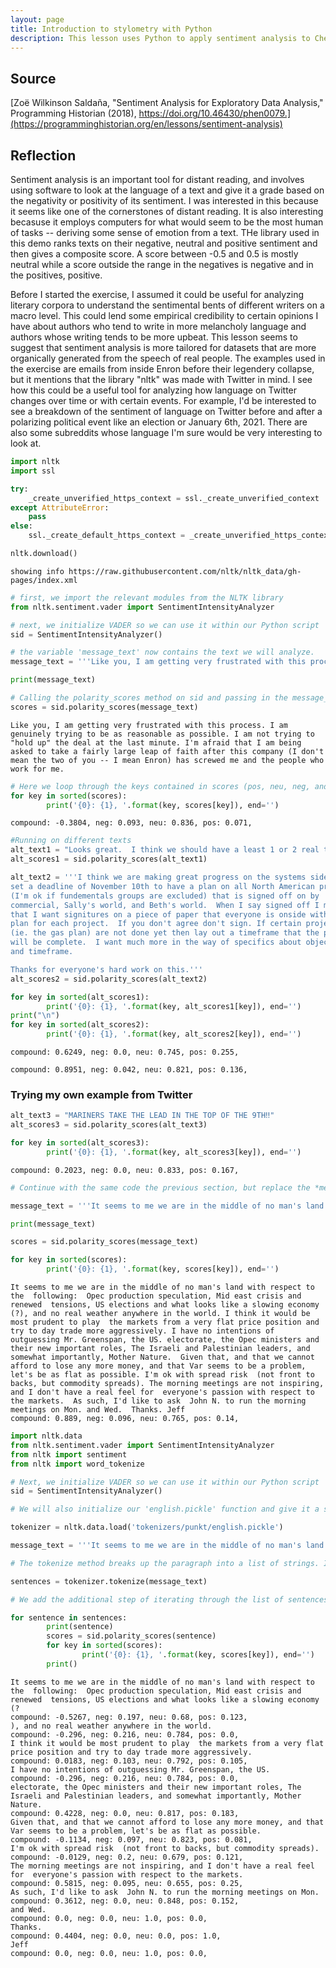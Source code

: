 ```yaml
---
layout: page
title: Introduction to stylometry with Python
description: This lesson uses Python to apply sentiment analysis to Chevron emails
---
```


## Source
[Zoë Wilkinson Saldaña, "Sentiment Analysis for Exploratory Data Analysis," Programming Historian (2018), https://doi.org/10.46430/phen0079.](https://programminghistorian.org/en/lessons/sentiment-analysis)

## Reflection

Sentiment analysis is an important tool for distant reading, and involves using software to look at the language of a text and give it a grade based on the negativity or positivity of its sentiment. I was interested in this because it seems like one of the cornerstones of distant reading. It is also interesting becasuse it employs computers for what would seem to be the most human of tasks -- deriving some sense of emotion from a text. THe library used in this demo ranks texts on their negative, neutral and positive sentiment and then gives a composite score. A score between -0.5 and 0.5 is mostly neutral while a score outside the range in the negatives is negative and in the positives, positive.

Before I started the exercise, I assumed it could be useful for analyzing literary corpora to understand the sentimental bents of different writers on a macro level. This could lend some empirical credibility to certain opinions I have about authors who tend to write in more melancholy language and authors whose writing tends to be more upbeat. This lesson seems to suggest that sentiment analysis is more tailored for datasets that are more organically generated from the speech of real people. The examples used in the exercise are emails from inside Enron before their legendery collapse, but it mentions that the library "nltk" was made with Twitter in mind. I see how this could be a useful tool for analyzing how language on Twitter changes over time or with certain events. For example, I'd be interested to see a breakdown of the sentiment of language on Twitter before and after a polarizing political event like an election or January 6th, 2021. There are also some subreddits whose language I'm sure would be very interesting to look at.


```python
import nltk
import ssl

try:
    _create_unverified_https_context = ssl._create_unverified_context
except AttributeError:
    pass
else:
    ssl._create_default_https_context = _create_unverified_https_context

nltk.download()
```

    showing info https://raw.githubusercontent.com/nltk/nltk_data/gh-pages/index.xml



```python
# first, we import the relevant modules from the NLTK library
from nltk.sentiment.vader import SentimentIntensityAnalyzer
```


```python
# next, we initialize VADER so we can use it within our Python script
sid = SentimentIntensityAnalyzer()
```


```python
# the variable 'message_text' now contains the text we will analyze.
message_text = '''Like you, I am getting very frustrated with this process. I am genuinely trying to be as reasonable as possible. I am not trying to "hold up" the deal at the last minute. I'm afraid that I am being asked to take a fairly large leap of faith after this company (I don't mean the two of you -- I mean Enron) has screwed me and the people who work for me.'''

```


```python
print(message_text)

# Calling the polarity_scores method on sid and passing in the message_text outputs a dictionary with negative, neutral, positive, and compound scores for the input text
scores = sid.polarity_scores(message_text)
```

    Like you, I am getting very frustrated with this process. I am genuinely trying to be as reasonable as possible. I am not trying to "hold up" the deal at the last minute. I'm afraid that I am being asked to take a fairly large leap of faith after this company (I don't mean the two of you -- I mean Enron) has screwed me and the people who work for me.



```python
# Here we loop through the keys contained in scores (pos, neu, neg, and compound scores) and print the key-value pairs on the screen
for key in sorted(scores):
        print('{0}: {1}, '.format(key, scores[key]), end='')
```

    compound: -0.3804, neg: 0.093, neu: 0.836, pos: 0.071, 


```python
#Running on different texts
alt_text1 = "Looks great.  I think we should have a least 1 or 2 real time traders in Calgary."
alt_scores1 = sid.polarity_scores(alt_text1)

alt_text2 = '''I think we are making great progress on the systems side.  I would like to
set a deadline of November 10th to have a plan on all North American projects
(I'm ok if fundementals groups are excluded) that is signed off on by
commercial, Sally's world, and Beth's world.  When I say signed off I mean
that I want signitures on a piece of paper that everyone is onside with the
plan for each project.  If you don't agree don't sign. If certain projects
(ie. the gas plan) are not done yet then lay out a timeframe that the plan
will be complete.  I want much more in the way of specifics about objectives
and timeframe.

Thanks for everyone's hard work on this.'''
alt_scores2 = sid.polarity_scores(alt_text2)


```


```python
for key in sorted(alt_scores1):
        print('{0}: {1}, '.format(key, alt_scores1[key]), end='')
print("\n")
for key in sorted(alt_scores2):
        print('{0}: {1}, '.format(key, alt_scores2[key]), end='')
```

    compound: 0.6249, neg: 0.0, neu: 0.745, pos: 0.255, 
    
    compound: 0.8951, neg: 0.042, neu: 0.821, pos: 0.136, 

### Trying my own example from Twitter


```python
alt_text3 = "MARINERS TAKE THE LEAD IN THE TOP OF THE 9TH‼️"
alt_scores3 = sid.polarity_scores(alt_text3)

for key in sorted(alt_scores3):
        print('{0}: {1}, '.format(key, alt_scores3[key]), end='')
```

    compound: 0.2023, neg: 0.0, neu: 0.833, pos: 0.167, 


```python
# Continue with the same code the previous section, but replace the *message_text* variable with the new e-mail text:

message_text = '''It seems to me we are in the middle of no man's land with respect to the  following:  Opec production speculation, Mid east crisis and renewed  tensions, US elections and what looks like a slowing economy (?), and no real weather anywhere in the world. I think it would be most prudent to play  the markets from a very flat price position and try to day trade more aggressively. I have no intentions of outguessing Mr. Greenspan, the US. electorate, the Opec ministers and their new important roles, The Israeli and Palestinian leaders, and somewhat importantly, Mother Nature.  Given that, and that we cannot afford to lose any more money, and that Var seems to be a problem, let's be as flat as possible. I'm ok with spread risk  (not front to backs, but commodity spreads). The morning meetings are not inspiring, and I don't have a real feel for  everyone's passion with respect to the markets.  As such, I'd like to ask  John N. to run the morning meetings on Mon. and Wed.  Thanks. Jeff'''

print(message_text)

scores = sid.polarity_scores(message_text)

for key in sorted(scores):
        print('{0}: {1}, '.format(key, scores[key]), end='')
```

    It seems to me we are in the middle of no man's land with respect to the  following:  Opec production speculation, Mid east crisis and renewed  tensions, US elections and what looks like a slowing economy (?), and no real weather anywhere in the world. I think it would be most prudent to play  the markets from a very flat price position and try to day trade more aggressively. I have no intentions of outguessing Mr. Greenspan, the US. electorate, the Opec ministers and their new important roles, The Israeli and Palestinian leaders, and somewhat importantly, Mother Nature.  Given that, and that we cannot afford to lose any more money, and that Var seems to be a problem, let's be as flat as possible. I'm ok with spread risk  (not front to backs, but commodity spreads). The morning meetings are not inspiring, and I don't have a real feel for  everyone's passion with respect to the markets.  As such, I'd like to ask  John N. to run the morning meetings on Mon. and Wed.  Thanks. Jeff
    compound: 0.889, neg: 0.096, neu: 0.765, pos: 0.14, 


```python
import nltk.data
from nltk.sentiment.vader import SentimentIntensityAnalyzer
from nltk import sentiment
from nltk import word_tokenize

# Next, we initialize VADER so we can use it within our Python script
sid = SentimentIntensityAnalyzer()

# We will also initialize our 'english.pickle' function and give it a short name

tokenizer = nltk.data.load('tokenizers/punkt/english.pickle')

message_text = '''It seems to me we are in the middle of no man's land with respect to the  following:  Opec production speculation, Mid east crisis and renewed  tensions, US elections and what looks like a slowing economy (?), and no real weather anywhere in the world. I think it would be most prudent to play  the markets from a very flat price position and try to day trade more aggressively. I have no intentions of outguessing Mr. Greenspan, the US. electorate, the Opec ministers and their new important roles, The Israeli and Palestinian leaders, and somewhat importantly, Mother Nature.  Given that, and that we cannot afford to lose any more money, and that Var seems to be a problem, let's be as flat as possible. I'm ok with spread risk  (not front to backs, but commodity spreads). The morning meetings are not inspiring, and I don't have a real feel for  everyone's passion with respect to the markets.  As such, I'd like to ask  John N. to run the morning meetings on Mon. and Wed.  Thanks. Jeff'''

# The tokenize method breaks up the paragraph into a list of strings. In this example, note that the tokenizer is confused by the absence of spaces after periods and actually fails to break up sentences in two instances. How might you fix that?

sentences = tokenizer.tokenize(message_text)

# We add the additional step of iterating through the list of sentences and calculating and printing polarity scores for each one.

for sentence in sentences:
        print(sentence)
        scores = sid.polarity_scores(sentence)
        for key in sorted(scores):
                print('{0}: {1}, '.format(key, scores[key]), end='')
        print()

```

    It seems to me we are in the middle of no man's land with respect to the  following:  Opec production speculation, Mid east crisis and renewed  tensions, US elections and what looks like a slowing economy (?
    compound: -0.5267, neg: 0.197, neu: 0.68, pos: 0.123, 
    ), and no real weather anywhere in the world.
    compound: -0.296, neg: 0.216, neu: 0.784, pos: 0.0, 
    I think it would be most prudent to play  the markets from a very flat price position and try to day trade more aggressively.
    compound: 0.0183, neg: 0.103, neu: 0.792, pos: 0.105, 
    I have no intentions of outguessing Mr. Greenspan, the US.
    compound: -0.296, neg: 0.216, neu: 0.784, pos: 0.0, 
    electorate, the Opec ministers and their new important roles, The Israeli and Palestinian leaders, and somewhat importantly, Mother Nature.
    compound: 0.4228, neg: 0.0, neu: 0.817, pos: 0.183, 
    Given that, and that we cannot afford to lose any more money, and that Var seems to be a problem, let's be as flat as possible.
    compound: -0.1134, neg: 0.097, neu: 0.823, pos: 0.081, 
    I'm ok with spread risk  (not front to backs, but commodity spreads).
    compound: -0.0129, neg: 0.2, neu: 0.679, pos: 0.121, 
    The morning meetings are not inspiring, and I don't have a real feel for  everyone's passion with respect to the markets.
    compound: 0.5815, neg: 0.095, neu: 0.655, pos: 0.25, 
    As such, I'd like to ask  John N. to run the morning meetings on Mon.
    compound: 0.3612, neg: 0.0, neu: 0.848, pos: 0.152, 
    and Wed.
    compound: 0.0, neg: 0.0, neu: 1.0, pos: 0.0, 
    Thanks.
    compound: 0.4404, neg: 0.0, neu: 0.0, pos: 1.0, 
    Jeff
    compound: 0.0, neg: 0.0, neu: 1.0, pos: 0.0, 

